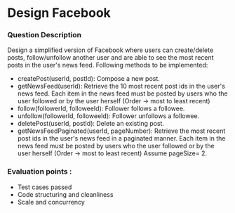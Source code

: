 # Design Facebook

### Question Description

Design a simplified version of Facebook where users can create/delete posts, follow/unfollow another user and are able to see the most recent posts in the user's news feed. Following methods to be implemented:
- createPost(userId, postId): Compose a new post.
- getNewsFeed(userId): Retrieve the 10 most recent post ids in the user's news feed. Each item in the news feed must be posted by users who the user followed or by the user herself (Order -> most to least recent)
- follow(followerId, followeeId): Follower follows a followee.
- unfollow(followerId, followeeId): Follower unfollows a followee.
- deletePost(userId, postId): Delete an existing post.
- getNewsFeedPaginated(userId, pageNumber): Retrieve the most recent post ids in the user's news feed in a paginated manner. Each item in the news feed must be posted by users who the user followed or by the user herself (Order -> most to least recent) Assume pageSize= 2.

### Evaluation points :
- Test cases passed
- Code structuring and cleanliness 
- Scale and concurrency